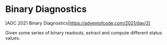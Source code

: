 # Binary Diagnostics

[AOC 2021 Binary Diagnostics|https://adventofcode.com/2021/day/3]

Given some series of binary readouts, extract and compute different status values.
